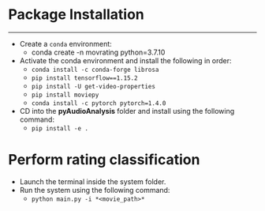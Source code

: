 # Package Installation
___
* Create a `conda` environment:
	* conda create -n movrating python=3.7.10
* Activate the conda environment and install the following in order:
	* `conda install -c conda-forge librosa`
	* `pip install tensorflow==1.15.2`
	* `pip install -U get-video-properties`
	* `pip install moviepy`
	* `conda install -c pytorch pytorch=1.4.0`
* CD into the **pyAudioAnalysis** folder and install using the following command:
	* `pip install -e .`

# Perform rating classification
* Launch the terminal inside the system folder.
* Run the system using the following command:
	* `python main.py -i *<movie_path>*`


